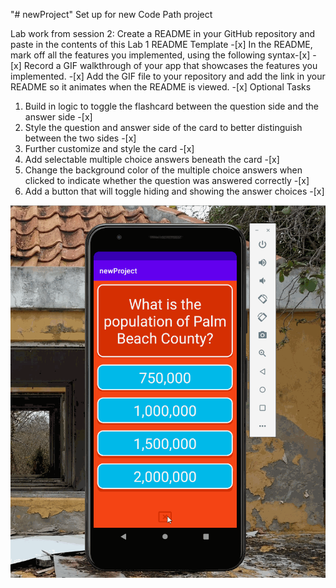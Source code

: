 "# newProject" 
Set up for new Code Path project

Lab work from session 2:
Create a README in your GitHub repository and paste in the contents of this Lab 1 README Template -[x]
In the README, mark off all the features you implemented, using the following syntax-[x] -[x]
Record a GIF walkthrough of your app that showcases the features you implemented. -[x]
Add the GIF file to your repository and add the link in your README so it animates when the README is viewed. -[x]
Optional Tasks
1. Build in logic to toggle the flashcard between the question side and the answer side -[x]
2. Style the question and answer side of the card to better distinguish between the two sides -[x]
3. Further customize and style the card -[x]
4. Add selectable multiple choice answers beneath the card -[x]
5. Change the background color of the multiple choice answers when clicked to indicate whether the question was answered correctly -[x]
6. Add a button that will toggle hiding and showing the answer choices -[x]

![Flash Card Demo](flashApp2.gif)
